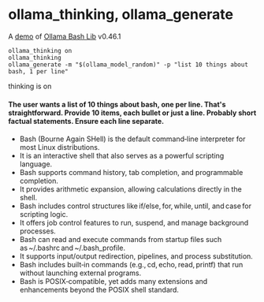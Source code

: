 # ollama_thinking, ollama_generate

A [demo](../README.md#demos) of [Ollama Bash Lib](https://github.com/attogram/ollama-bash-lib) v0.46.1

```
ollama_thinking on
ollama_thinking
ollama_generate -m "$(ollama_model_random)" -p "list 10 things about bash, 1 per line"
```

thinking is on
#### <thinking>
#### The user wants a list of 10 things about bash, one per line. That's straightforward. Provide 10 items, each bullet or just a line. Probably short factual statements. Ensure each line separate.
#### </thinking>

- Bash (Bourne Again SHell) is the default command‑line interpreter for most Linux distributions.  
- It is an interactive shell that also serves as a powerful scripting language.  
- Bash supports command history, tab completion, and programmable completion.  
- It provides arithmetic expansion, allowing calculations directly in the shell.  
- Bash includes control structures like if/else, for, while, until, and case for scripting logic.  
- It offers job control features to run, suspend, and manage background processes.  
- Bash can read and execute commands from startup files such as ~/.bashrc and ~/.bash_profile.  
- It supports input/output redirection, pipelines, and process substitution.  
- Bash includes built‑in commands (e.g., cd, echo, read, printf) that run without launching external programs.  
- Bash is POSIX‑compatible, yet adds many extensions and enhancements beyond the POSIX shell standard.
